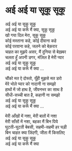 # अई अई या सूकू सूकू

अई अई या सूकू सूकू  
अई अई या करूँ मैं क्या, सूकू सूकू  
खो गया दिल मेरा, सूकू सूकू  
कोई मस्ताना कहे, कोई दीवाना कहे  
कोई परवाना कहे, जलने को बेक़रार  
चाहत का मुझपे असर, मैं दुनिया से बेख़बर  
चलता हूँ अपनी डगर, मंज़िल है मेरी प्यार  
अई अई या सूकू सूकू  
अई अई या करूँ मैं क्या ...  

चौंको मत ऐ दोस्तो, यूँही मुझसे मत डरो  
मेरे भोले प्यार को नादानी ना समझो  
हाथों में जो हाथ है, जीवनभर का साथ है  
सीधी-सच्ची बात है, कहानी ना समझो  
अई अई या सूकू सूकू  
अई अई या करूँ मैं क्या ...  

मेरी आँखों में नशा, मेरी बातों में नशा  
मेरी साँसों में नशा, बहका मैं बिन पिये  
घुटती-घुटती बेबसी, सहमी-सहमी हर घड़ी  
बिन चाहत क्या ज़िंदगी, जीता मैं किसलिए  
अई अई या सूकू सूकू  
अई अई या करूँ मैं क्या  
